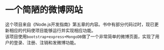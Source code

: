 # 一个简陋的微博网站

这个项目来自《Node.js开发指南》第五章的内容。书中有部分代码过时，现已更新相应的代码使项目能够运行并实现相应功能。  
该项目使用`bootstrap+express+MongoDB`做了一个非常简单的微博页面，实现了用户的登录、注册、注销和发微博功能。